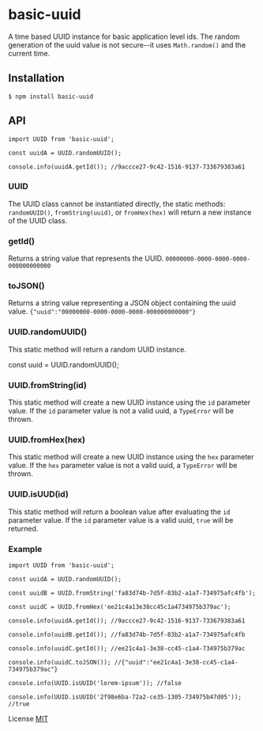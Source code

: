 # basic-uuid

A time based UUID instance for basic application level ids. The random generation of the uuid value is not secure--it 
uses `Math.random()` and the current time. 

## Installation
``
$ npm install basic-uuid
``

## API

```
import UUID from 'basic-uuid';

const uuidA = UUID.randomUUID();

console.info(uuidA.getId()); //9accce27-9c42-1516-9137-733679383a61
```

### UUID

The UUID class cannot be instantiated directly, the static methods: `randomUUID()`, `fromString(uuid)`, or `fromHex(hex)` 
will return a new instance of the UUID class.

### getId()
Returns a string value that represents the UUID. `00000000-0000-0000-0000-000000000000`

### toJSON()
Returns a string value representing a JSON object containing the uuid value. 
`{"uuid":"00000000-0000-0000-0000-000000000000"}`

### UUID.randomUUID()
This static method will return a random UUID instance.

 const uuid = UUID.randomUUID();

### UUID.fromString(id)
This static method will create a new UUID instance using the `id` parameter value. If the `id` parameter value is not a
valid uuid, a `TypeError` will be thrown.

### UUID.fromHex(hex)
This static method will create a new UUID instance using the `hex` parameter value. If the `hex` parameter value is not a
valid uuid, a `TypeError` will be thrown.

### UUID.isUUD(id)
This static method will return a boolean value after evaluating the `id` parameter value. If the `id` parameter value 
is a valid uuid, `true` will be returned.

### Example

```
import UUID from 'basic-uuid';

const uuidA = UUID.randomUUID();

const uuidB = UUID.fromString('fa83d74b-7d5f-83b2-a1a7-734975afc4fb');

const uuidC = UUID.fromHex('ee21c4a13e38cc45c1a4734975b379ac');

console.info(uuidA.getId()); //9accce27-9c42-1516-9137-733679383a61

console.info(uuidB.getId()); //fa83d74b-7d5f-83b2-a1a7-734975afc4fb

console.info(uuidC.getId()); //ee21c4a1-3e38-cc45-c1a4-734975b379ac

console.info(uuidC.toJSON()); //{"uuid":"ee21c4a1-3e38-cc45-c1a4-734975b379ac"}

console.info(UUID.isUUID('lorem-ipsum')); //false

console.info(UUID.isUUID('2f98e6ba-72a2-ce35-1305-734975b47d05')); //true
```

License [MIT](LICENSE)
